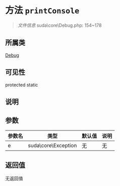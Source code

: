 # 方法 `printConsole`

> *文件信息* suda\core\Debug.php: 154~178

## 所属类 

[Debug](../Debug.md)

## 可见性

 protected static

## 说明



## 参数


| 参数名 | 类型 | 默认值 | 说明 |
|--------|-----|-------|-------|
| e |  suda\core\Exception | 无 | 无 |



## 返回值

无返回值

